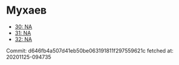 # Мухаев
- [30: NA](30.md)
- [31: NA](31.md)
- [32: NA](32.md)

Commit: d646fb4a507d41eb50be063191811f297559621c
 fetched at: 20201125-094735
